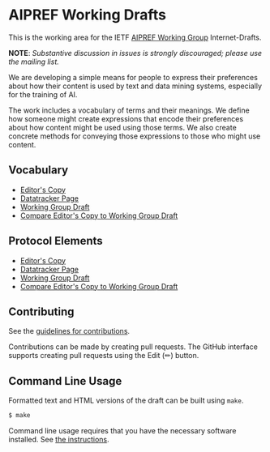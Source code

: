 <!-- regenerate: off -->

# AIPREF Working Drafts

This is the working area for the IETF [AIPREF Working Group](https://datatracker.ietf.org/group/aipref/documents/) Internet-Drafts.

**NOTE**: _Substantive discussion in issues is strongly discouraged; please use the mailing list._

We are developing a simple means for people to express their preferences about how their content is used by text and data mining systems, especially for the training of AI.

The work includes a vocabulary of terms and their meanings.  We define how someone might create expressions that encode their preferences about how content might be used using those terms.  We also create concrete methods for conveying those expressions to those who might use content.

## Vocabulary

* [Editor's Copy](https://ietf-wg-aipref.github.io/drafts/#go.draft-ietf-aipref-vocab.html)
* [Datatracker Page](https://datatracker.ietf.org/doc/draft-ietf-aipref-vocab)
* [Working Group Draft](https://datatracker.ietf.org/doc/html/draft-ietf-aipref-vocab)
* [Compare Editor's Copy to Working Group Draft](https://ietf-wg-aipref.github.io/drafts/#go.draft-ietf-aipref-vocab.diff)

## Protocol Elements

* [Editor's Copy](https://ietf-wg-aipref.github.io/drafts/#go.draft-ietf-aipref-attach.html)
* [Datatracker Page](https://datatracker.ietf.org/doc/draft-ietf-aipref-attach)
* [Working Group Draft](https://datatracker.ietf.org/doc/html/draft-ietf-aipref-attach)
* [Compare Editor's Copy to Working Group Draft](https://ietf-wg-aipref.github.io/drafts/#go.draft-ietf-aipref-attach.diff)


## Contributing

See the
[guidelines for contributions](https://github.com/ietf-wg-aipref/drafts/blob/main/CONTRIBUTING.md).

Contributions can be made by creating pull requests.
The GitHub interface supports creating pull requests using the Edit (✏) button.


## Command Line Usage

Formatted text and HTML versions of the draft can be built using `make`.

```sh
$ make
```

Command line usage requires that you have the necessary software installed.  See
[the instructions](https://github.com/martinthomson/i-d-template/blob/main/doc/SETUP.md).
